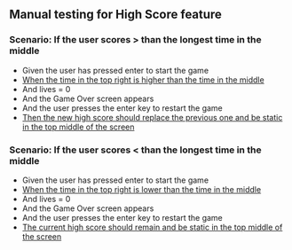 ## Manual testing for High Score feature

### Scenario: If the user scores > than the longest time in the middle
- Given the user has pressed enter to start the game
- [When the time in the top right is higher than the time in the middle](screenshots/higher_than_middle.png)
- And lives = 0
- And the Game Over screen appears
- And the user presses the enter key to restart the game
- [Then the new high score should replace the previous one and be static in the top middle of the screen](screenshots/new_score_top_middle.png)

### Scenario: If the user scores < than the longest time in the middle
- Given the user has pressed enter to start the game
- [When the time in the top right is lower than the time in the middle](screenshots/lower_than_middle.png)
- And lives = 0
- And the Game Over screen appears
- And the user presses the enter key to restart the game
- [The current high score should remain and be static in the top middle of the screen](screenshots/current_top_middle.png)